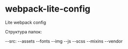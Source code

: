 # webpack-lite-config
Lite webpack config

Структура папок:
  
--src:
  --assets
  --fonts
  --img
  --js
  --scss
    --mixins
    --vendor
      
      
